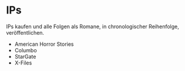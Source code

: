 # IPs


IPs kaufen und alle Folgen als Romane, in chronologischer Reihenfolge, veröffentlichen.

* American Horror Stories
* Columbo
* StarGate
* X-Files
